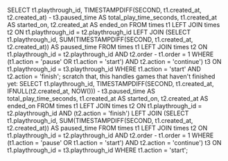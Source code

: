 SELECT
t1.playthrough_id,
   TIMESTAMPDIFF(SECOND, t1.created_at, t2.created_at) - t3.paused_time AS total_play_time_seconds,
   t1.created_at AS started_on,
   t2.created_at AS ended_on
FROM times t1
LEFT JOIN times t2 ON t1.playthrough_id = t2.playthrough_id
LEFT JOIN (SELECT
t1.playthrough_id,
SUM(TIMESTAMPDIFF(SECOND, t1.created_at, t2.created_at)) AS paused_time
FROM times t1
LEFT JOIN times t2 ON t1.playthrough_id = t2.playthrough_id AND t2.order - t1.order = 1
WHERE (t1.action = 'pause' OR t1.action = 'start') AND t2.action = 'continue') t3 ON t1.playthrough_id = t3.playthrough_id
WHERE t1.action = 'start' AND t2.action = 'finish';
scratch that, this handles games that haven't finished yet: SELECT
t1.playthrough_id,
   TIMESTAMPDIFF(SECOND, t1.created_at, IFNULL(t2.created_at, NOW())) - t3.paused_time AS total_play_time_seconds,
   t1.created_at AS started_on,
   t2.created_at AS ended_on
FROM times t1
LEFT JOIN times t2 ON t1.playthrough_id = t2.playthrough_id AND (t2.action = 'finish')
LEFT JOIN (SELECT
t1.playthrough_id,
SUM(TIMESTAMPDIFF(SECOND, t1.created_at, t2.created_at)) AS paused_time
FROM times t1
LEFT JOIN times t2 ON t1.playthrough_id = t2.playthrough_id AND t2.order - t1.order = 1
WHERE (t1.action = 'pause' OR t1.action = 'start') AND t2.action = 'continue') t3 ON t1.playthrough_id = t3.playthrough_id
WHERE t1.action = 'start';